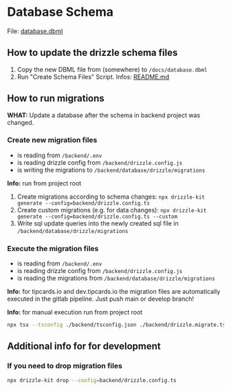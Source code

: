 # Database Schema

File: [database.dbml](database.dbml)


## How to update the drizzle schema files

1. Copy the new DBML file from (somewhere) to `/docs/database.dbml`
2. Run "Create Schema Files" Script. Infos: [README.md](../scripts/createSchemaFiles/README.md)


## How to run migrations

**WHAT:** Update a database after the schema in backend project was changed.

### Create new migration files

- is reading from `/backend/.env`
- is reading drizzle config from  `/backend/drizzle.config.js`
- is writing the migrations to `/backend/database/drizzle/migrations`

**Info:** run from project root

1. Create migrations according to schema changes: `npx drizzle-kit generate --config=backend/drizzle.config.ts`
2. Create custom migrations (e.g. for data changes): `npx drizzle-kit generate --config=backend/drizzle.config.ts --custom`
3. Write sql update queries into the newly created sql file in `/backend/database/drizzle/migrations`

### Execute the migration files

- is reading from `/backend/.env`
- is reading drizzle config from  `/backend/drizzle.config.js`
- is reading the migrations from `/backend/database/drizzle/migrations`

**Info:** for tipcards.io and dev.tipcards.io the migration files are automatically executed in the gitlab pipeline. Just push main or develop branch!

**Info:** for manual execution run from project root

```bash
npx tsx --tsconfig ./backend/tsconfig.json ./backend/drizzle.migrate.ts
```


## Additional info for for development

### If you need to drop migration files

```bash
npx drizzle-kit drop --config=backend/drizzle.config.ts
```
